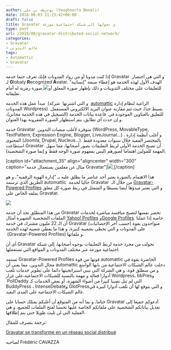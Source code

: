 ```yaml
---
author: يوغرطة بن علي (Youghourta Benali)
date: 2010-08-03 21:23:42+00:00
draft: false
title: Gravatar و تحولها إلى شبكة اجتماعية موزعة
type: post
url: /2010/08/gravatar-distributed-social-network/
categories:
- Gravatar
- عالم التدوين
tags:
- Automattic
- Gravatar
---
```


إذا كنت مدونا أو من رواد المدونات فإنك تعرف حتما خدمة Gravatar  و التي هي اختصار لـ **G**lobaly **R**ecognized **A**vatar. الهدف الأول لهذه الخدمة هو إعطاء صبغة "إنسانية" للتعليقات على مختلف التدوينات و ذلك بإظهار صورة المعلق أو[![](http://socialmedia4arab.com/wp-content/uploads/2010/08/gravatar-logo.jpg)
](http://socialmedia4arab.com/wp-content/uploads/2010/08/gravatar-logo.jpg) صورة رمزية له أمام تعليقاته.


مبدأ عمل هذه الخدمة  (و التي اشترتها  شركة  [automattic](http://automattic.com/) الراعية لنظام إدارة المدونات Wordpress)  بسيط جدا، حيث تتم مقارنة عنوان البريد الالكتروني المستعمل للتعليق بالعناوين الموجودة في  قاعدة بيانات الخدمة (التسجيل في هذه الخدمة مجاني)، و إن حدث أي تطابق، يتم استظهار الصورة المقرونة بهذا العنوان.

خدمة Gravatar  متوفرة لأغلب منصات التدوين (WordPress, MovableType, TextPattern, Expression Engine, Blogger, LiveJournal…) ، و أغلب أنظمة إدارة المحتوى (Joomla, Drupal, Nucleus…). بالمختصر المفيد خلال سنوات معدودة فقط استطاعت Gravatar  أن تصبح الخدمة الأولى لربط التعليقات بصور أصحابها، مما سهل المهمة للمولين اهتماما لصورهم (ليس بمفهوم صورة الوجه فقط و إنما صورة الشخصية).

<!-- more -->

[caption id="attachment_35" align="aligncenter" width="300" caption="مثال عن معلقين يستعمال خدمة Gravatar"][![](http://socialmedia4arab.com/wp-content/uploads/2010/08/exemple-gravatar-300x294.png)
](http://socialmedia4arab.com/wp-content/uploads/2010/08/exemple-gravatar.png)[/caption]

هذا الاهتمام بالصورة يعتبر أحد عناصر ما يطلق عليه بـ "إدارة الهوية الرقمية"، و هو الطريق الذي ترسمه automattic  حاليا لخدمة Gravatar  من خلال الـ [Gravatar-Powered Profiles](http://en.blog.wordpress.com/2010/03/26/gravatar-powered-profiles/) و التي يعتبر مبدؤها أيضا بسيطا و المتمثل في ربط صورة كل معلق بملفه الخاص على Gravatar.


![](http://en.blog.wordpress.com/files/2010/03/gravatar-profile.png  )



من هذا المنطلق نجد أن خدمة Gravatar تحضر نفسها لتصبح منافسة مباشرة لخدمات الملفات الشخصية الشهيرة أمثال [Yahoo! Profiles](http://profiles.yahoo.com/) و[Google Profiles](http://www.google.com/profiles). خاصة إذا عملنا أن الـ 22 مليون مشترك في خدمة Gravatar (حسب آخر الإحصائيات) متواجدون بقوة على المدونات و التي تحظى بشعبية كبيرة، و هذا ما يعطي شعبية لهذه الخدمة  (Gravatar-Powered Profiles) و ملفاتها.

أي أن Gravatar تحولت من مجرد خدمة لربط التعليقات بوجوه أصحابها، إلى شبكة اجتماعية موزعة عبر مختلف المدونات و المواقع التي تستعملها.

تستمد Gravatar-Powered Profiles قوتها من قوة automattic الحاضرة بقوة في مجال التدوين، مما يعني أن automattic دخلت عالم الشبكات الاجتماعية من بابها الواسع و من منطلق قوة، و هي الشركة التي تبني استراتجيتها دائما على تطوير خدمات تلعب أدوارا فعالة و مهمة بالنسبة للشبكات الاجتماعية،على غرار Wordpress، bbPresو  PollDaddy التي لم تنل نصيبا كبيرا من أضواء الشهرة، أو بعض الخدمات كـ BuddyPress ، IntenseDebateو GlotPressو التي يتوقع لها أن تلعب أدوارا كبيرة في عالم الشبكات الاجتماعية على المدى البعيد.

ختاما، و بما أنه من المتوقع أن أغلبكم يمتلك حسابا على Gravatar أدعوكم جميعا إلى تعديل بياناتكم الشخصية على ملفاتكم الخاصة عليها تحسبا لفتح الملفات للجميع، و هي العملية التي لن تلبث طويلا حتى يتم إطلاقها.

ترجمة بتصرف للمقال:

[Gravatar se transforme en un réseau social distribué](http://www.mediassociaux.com/2010/03/28/gravatar-se-transforme-en-un-reseau-social-distribue/)

لصاحبه Frédéric CAVAZZA
